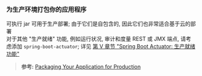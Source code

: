 ### 为生产环境打包你的应用程序
可执行 jar 可用于生产部署; 由于它们是自包含的, 因此它们也非常适合基于云的部署  
对于其他 "生产就绪" 功能, 例如运行状况, 审计和度量 REST 或 JMX 端点, 请考虑添加 `spring-boot-actuator`; 详见 [第 V 章节 "Spring Boot Actuator: 生产就绪功能"](https://docs.spring.io/spring-boot/docs/2.1.3.RELEASE/reference/htmlsingle/#production-ready)

>**参考:**
[Packaging Your Application for Production](https://docs.spring.io/spring-boot/docs/2.1.3.RELEASE/reference/htmlsingle/#using-boot-packaging-for-production)
